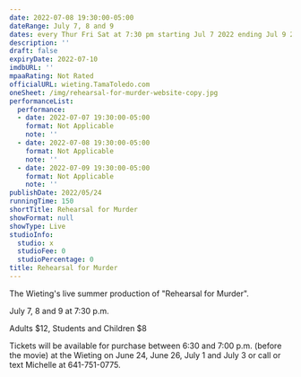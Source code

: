 ```yaml
---
date: 2022-07-08 19:30:00-05:00
dateRange: July 7, 8 and 9
dates: every Thur Fri Sat at 7:30 pm starting Jul 7 2022 ending Jul 9 2022
description: ''
draft: false
expiryDate: 2022-07-10
imdbURL: ''
mpaaRating: Not Rated
officialURL: wieting.TamaToledo.com
oneSheet: /img/rehearsal-for-murder-website-copy.jpg
performanceList:
  performance:
  - date: 2022-07-07 19:30:00-05:00
    format: Not Applicable
    note: ''
  - date: 2022-07-08 19:30:00-05:00
    format: Not Applicable
    note: ''
  - date: 2022-07-09 19:30:00-05:00
    format: Not Applicable
    note: ''
publishDate: 2022/05/24
runningTime: 150
shortTitle: Rehearsal for Murder
showFormat: null
showType: Live
studioInfo:
  studio: x
  studioFee: 0
  studioPercentage: 0
title: Rehearsal for Murder
---
```


The Wieting's live summer production of "Rehearsal for Murder".  

July 7, 8 and 9 at 7:30 p.m.

Adults $12, Students and Children $8

Tickets will be available for purchase between 6:30 and 7:00 p.m. (before the movie) at the Wieting on June 24, June 26, July 1 and July 3 or call or text Michelle at 641-751-0775.